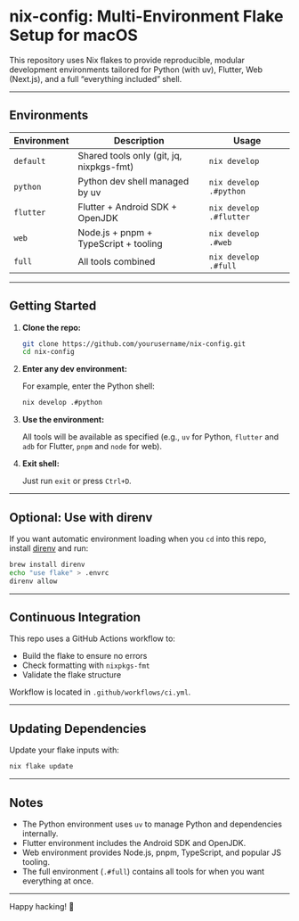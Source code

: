 # nix-config: Multi-Environment Flake Setup for macOS

This repository uses Nix flakes to provide reproducible, modular development environments tailored for Python (with uv), Flutter, Web (Next.js), and a full “everything included” shell.

---

## Environments

| Environment | Description                              | Usage                      |
|-------------|--------------------------------------|----------------------------|
| `default`   | Shared tools only (git, jq, nixpkgs-fmt) | `nix develop`              |
| `python`    | Python dev shell managed by uv         | `nix develop .#python`     |
| `flutter`   | Flutter + Android SDK + OpenJDK         | `nix develop .#flutter`    |
| `web`       | Node.js + pnpm + TypeScript + tooling  | `nix develop .#web`        |
| `full`      | All tools combined                      | `nix develop .#full`       |

---

## Getting Started

1. **Clone the repo:**

   ```bash
   git clone https://github.com/yourusername/nix-config.git
   cd nix-config
   ```

2. **Enter any dev environment:**

   For example, enter the Python shell:

   ```bash
   nix develop .#python
   ```

3. **Use the environment:**

   All tools will be available as specified (e.g., `uv` for Python, `flutter` and `adb` for Flutter, `pnpm` and `node` for web).

4. **Exit shell:**

   Just run `exit` or press `Ctrl+D`.

---

## Optional: Use with direnv

If you want automatic environment loading when you `cd` into this repo, install [direnv](https://direnv.net/) and run:

```bash
brew install direnv
echo "use flake" > .envrc
direnv allow
```

---

## Continuous Integration

This repo uses a GitHub Actions workflow to:

* Build the flake to ensure no errors
* Check formatting with `nixpkgs-fmt`
* Validate the flake structure

Workflow is located in `.github/workflows/ci.yml`.

---

## Updating Dependencies

Update your flake inputs with:

```bash
nix flake update
```

---

## Notes

* The Python environment uses `uv` to manage Python and dependencies internally.
* Flutter environment includes the Android SDK and OpenJDK.
* Web environment provides Node.js, pnpm, TypeScript, and popular JS tooling.
* The full environment (`.#full`) contains all tools for when you want everything at once.

---

Happy hacking! 🚀


